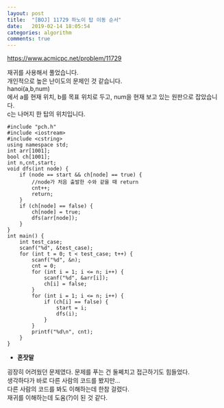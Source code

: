 ```yaml
---
layout: post
title:  "[BOJ] 11729 하노이 탑 이동 순서"
date:   2019-02-14 18:05:54
categories: algorithm
comments: true
---
```


https://www.acmicpc.net/problem/11729

재귀를 사용해서 풀었습니다.  
개인적으로 높은 난이도의 문제인 것 같습니다.  
hanoi(a,b,num)  
에서 a를 현재 위치, b를 목표 위치로 두고, num을 현재 보고 있는 원판으로 잡았습니다.  
c는 나머지 한 탑의 위치입니다.  


~~~
#include "pch.h"
#include <iostream>
#include <cstring>
using namespace std;
int arr[1001];
bool ch[1001];
int n,cnt,start;
void dfs(int node) {
	if (node == start && ch[node] == true) {
		//node가 처음 출발한 수와 같을 때 return
		cnt++;
		return;
	}
	if (ch[node] == false) {
		ch[node] = true;
		dfs(arr[node]);
	}
}
int main() {
	int test_case;
	scanf("%d", &test_case);
	for (int t = 0; t < test_case; t++) {
		scanf("%d", &n);
		cnt = 0;
		for (int i = 1; i <= n; i++) {
			scanf("%d", &arr[i]);
			ch[i] = false;
		}
		for (int i = 1; i <= n; i++) {
			if (ch[i] == false) {
				start = i;
				dfs(i);
			}
		}
		printf("%d\n", cnt);
	}
}
~~~

- **혼잣말**

굉장히 어려웠던 문제였다. 문제를 푸는 건 둘쩨치고 접근하기도 힘들었다.  
생각하다가 바로 다른 사람의 코드를 봤지만...  
다른 사람의 코드를 봐도 이해하는데 한참 걸렸다.  
재귀를 이해하는데 도움(?)이 된 것 같다.  
